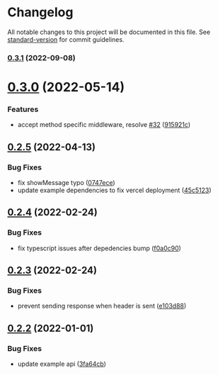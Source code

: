 # Changelog

All notable changes to this project will be documented in this file. See [standard-version](https://github.com/conventional-changelog/standard-version) for commit guidelines.

### [0.3.1](https://github.com/Howard86/next-api-handler/compare/v0.3.0...v0.3.1) (2022-09-08)

# [0.3.0](https://github.com/Howard86/next-api-handler/compare/v0.2.5...v0.3.0) (2022-05-14)


### Features

* accept method specific middleware, resolve [#32](https://github.com/Howard86/next-api-handler/issues/32) ([915921c](https://github.com/Howard86/next-api-handler/commit/915921c734c53a5ddce4251680c8f816f693c122))



## [0.2.5](https://github.com/Howard86/next-api-handler/compare/v0.2.4...v0.2.5) (2022-04-13)


### Bug Fixes

* fix showMessage typo ([0747ece](https://github.com/Howard86/next-api-handler/commit/0747ece880b43d802618a7851699787f48725ab4))
* update example dependencies to fix vercel deployment ([45c5123](https://github.com/Howard86/next-api-handler/commit/45c5123dfba2b246e65f5dec25b1791ff4eeec11))



## [0.2.4](https://github.com/Howard86/next-api-handler/compare/v0.2.3...v0.2.4) (2022-02-24)


### Bug Fixes

* fix typescript issues after depedencies bump ([f0a0c90](https://github.com/Howard86/next-api-handler/commit/f0a0c90c9bd4e8ad6023fe52a24f70a46e36e634))



## [0.2.3](https://github.com/Howard86/next-api-handler/compare/v0.2.2...v0.2.3) (2022-02-24)


### Bug Fixes

* prevent sending response when header is sent ([e103d88](https://github.com/Howard86/next-api-handler/commit/e103d882dbc8090ac6550f3cc37b9532ccaba904))



## [0.2.2](https://github.com/Howard86/next-api-handler/compare/v0.2.1...v0.2.2) (2022-01-01)


### Bug Fixes

* update example api ([3fa64cb](https://github.com/Howard86/next-api-handler/commit/3fa64cb64fc29d26c9058b499c431810ad45c866))
